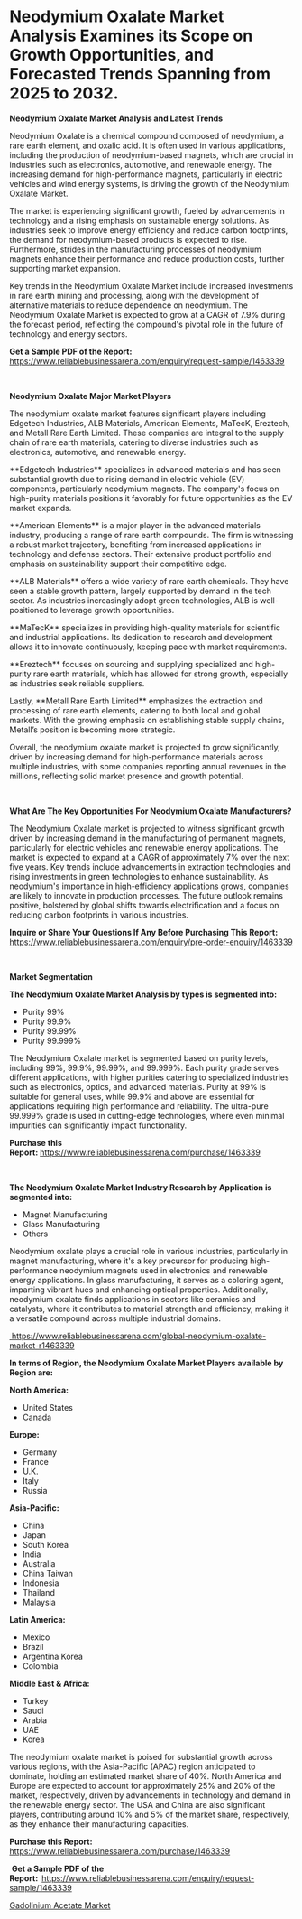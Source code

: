 <p><h1>Neodymium Oxalate Market Analysis Examines its Scope on Growth Opportunities, and Forecasted Trends Spanning from 2025 to 2032.</h1></p><p><strong>Neodymium Oxalate Market Analysis and Latest Trends</strong></p>
<p><p>Neodymium Oxalate is a chemical compound composed of neodymium, a rare earth element, and oxalic acid. It is often used in various applications, including the production of neodymium-based magnets, which are crucial in industries such as electronics, automotive, and renewable energy. The increasing demand for high-performance magnets, particularly in electric vehicles and wind energy systems, is driving the growth of the Neodymium Oxalate Market.</p><p>The market is experiencing significant growth, fueled by advancements in technology and a rising emphasis on sustainable energy solutions. As industries seek to improve energy efficiency and reduce carbon footprints, the demand for neodymium-based products is expected to rise. Furthermore, strides in the manufacturing processes of neodymium magnets enhance their performance and reduce production costs, further supporting market expansion.</p><p>Key trends in the Neodymium Oxalate Market include increased investments in rare earth mining and processing, along with the development of alternative materials to reduce dependence on neodymium. The Neodymium Oxalate Market is expected to grow at a CAGR of 7.9% during the forecast period, reflecting the compound's pivotal role in the future of technology and energy sectors.</p></p>
<p><strong>Get a Sample PDF of the Report:&nbsp;</strong> <a href="https://www.reliablebusinessarena.com/enquiry/request-sample/1463339?utm_campaign=1892&utm_medium=2&utm_source=Github&utm_content=ia&utm_term=01042025&utm_id=neodymium-oxalate">https://www.reliablebusinessarena.com/enquiry/request-sample/1463339</a></p>
<p>&nbsp;</p>
<p><strong>Neodymium Oxalate Major Market Players</strong></p>
<p><p>The neodymium oxalate market features significant players including Edgetech Industries, ALB Materials, American Elements, MaTecK, Ereztech, and Metall Rare Earth Limited. These companies are integral to the supply chain of rare earth materials, catering to diverse industries such as electronics, automotive, and renewable energy.</p><p>**Edgetech Industries** specializes in advanced materials and has seen substantial growth due to rising demand in electric vehicle (EV) components, particularly neodymium magnets. The company's focus on high-purity materials positions it favorably for future opportunities as the EV market expands.</p><p>**American Elements** is a major player in the advanced materials industry, producing a range of rare earth compounds. The firm is witnessing a robust market trajectory, benefiting from increased applications in technology and defense sectors. Their extensive product portfolio and emphasis on sustainability support their competitive edge.</p><p>**ALB Materials** offers a wide variety of rare earth chemicals. They have seen a stable growth pattern, largely supported by demand in the tech sector. As industries increasingly adopt green technologies, ALB is well-positioned to leverage growth opportunities.</p><p>**MaTecK** specializes in providing high-quality materials for scientific and industrial applications. Its dedication to research and development allows it to innovate continuously, keeping pace with market requirements.</p><p>**Ereztech** focuses on sourcing and supplying specialized and high-purity rare earth materials, which has allowed for strong growth, especially as industries seek reliable suppliers.</p><p>Lastly, **Metall Rare Earth Limited** emphasizes the extraction and processing of rare earth elements, catering to both local and global markets. With the growing emphasis on establishing stable supply chains, Metall’s position is becoming more strategic.</p><p>Overall, the neodymium oxalate market is projected to grow significantly, driven by increasing demand for high-performance materials across multiple industries, with some companies reporting annual revenues in the millions, reflecting solid market presence and growth potential.</p></p>
<p>&nbsp;</p>
<p><strong>What Are The Key Opportunities For Neodymium Oxalate Manufacturers?</strong></p>
<p><p>The Neodymium Oxalate market is projected to witness significant growth driven by increasing demand in the manufacturing of permanent magnets, particularly for electric vehicles and renewable energy applications. The market is expected to expand at a CAGR of approximately 7% over the next five years. Key trends include advancements in extraction technologies and rising investments in green technologies to enhance sustainability. As neodymium's importance in high-efficiency applications grows, companies are likely to innovate in production processes. The future outlook remains positive, bolstered by global shifts towards electrification and a focus on reducing carbon footprints in various industries.</p></p>
<p><strong>Inquire or Share Your Questions If Any Before Purchasing This Report:</strong> <a href="https://www.reliablebusinessarena.com/enquiry/pre-order-enquiry/1463339?utm_campaign=1892&utm_medium=2&utm_source=Github&utm_content=ia&utm_term=01042025&utm_id=neodymium-oxalate">https://www.reliablebusinessarena.com/enquiry/pre-order-enquiry/1463339</a></p>
<p>&nbsp;</p>
<p><strong>Market Segmentation</strong></p>
<p><strong>The Neodymium Oxalate Market Analysis by types is segmented into:</strong></p>
<p><ul><li>Purity 99%</li><li>Purity 99.9%</li><li>Purity 99.99%</li><li>Purity 99.999%</li></ul></p>
<p><p>The Neodymium Oxalate market is segmented based on purity levels, including 99%, 99.9%, 99.99%, and 99.999%. Each purity grade serves different applications, with higher purities catering to specialized industries such as electronics, optics, and advanced materials. Purity at 99% is suitable for general uses, while 99.9% and above are essential for applications requiring high performance and reliability. The ultra-pure 99.999% grade is used in cutting-edge technologies, where even minimal impurities can significantly impact functionality.</p></p>
<p><strong>Purchase this Report:&nbsp;</strong><a href="https://www.reliablebusinessarena.com/purchase/1463339?utm_campaign=1892&utm_medium=2&utm_source=Github&utm_content=ia&utm_term=01042025&utm_id=neodymium-oxalate">https://www.reliablebusinessarena.com/purchase/1463339</a></p>
<p>&nbsp;</p>
<p><strong>The Neodymium Oxalate Market Industry Research by Application is segmented into:</strong></p>
<p><ul><li>Magnet Manufacturing</li><li>Glass Manufacturing</li><li>Others</li></ul></p>
<p><p>Neodymium oxalate plays a crucial role in various industries, particularly in magnet manufacturing, where it's a key precursor for producing high-performance neodymium magnets used in electronics and renewable energy applications. In glass manufacturing, it serves as a coloring agent, imparting vibrant hues and enhancing optical properties. Additionally, neodymium oxalate finds applications in sectors like ceramics and catalysts, where it contributes to material strength and efficiency, making it a versatile compound across multiple industrial domains.</p></p>
<p><a href="https://www.reliablebusinessarena.com/global-neodymium-oxalate-market-r1463339?utm_campaign=1892&utm_medium=2&utm_source=Github&utm_content=ia&utm_term=01042025&utm_id=neodymium-oxalate">&nbsp;https://www.reliablebusinessarena.com/global-neodymium-oxalate-market-r1463339</a></p>
<p><strong>In terms of Region, the Neodymium Oxalate Market Players available by Region are:</strong></p>
<p>
    <p> <strong> North America: </strong>
        <ul>
            <li>United States</li>
            <li>Canada</li>
        </ul>
        </p> 
    <p> <strong> Europe: </strong>
        <ul>
            <li>Germany</li>
            <li>France</li>
            <li>U.K.</li>
            <li>Italy</li>
            <li>Russia</li>
        </ul>
        </p> 
    <p> <strong> Asia-Pacific: </strong>
        <ul>
            <li>China</li>
            <li>Japan</li>
            <li>South Korea</li>
            <li>India</li>
            <li>Australia</li>
            <li>China Taiwan</li>
            <li>Indonesia</li>
            <li>Thailand</li>
            <li>Malaysia</li>
        </ul>
        </p> 
    <p> <strong> Latin America: </strong>
        <ul>
            <li>Mexico</li>
            <li>Brazil</li>
            <li>Argentina Korea</li>
            <li>Colombia</li>
        </ul>
        </p> 
    <p> <strong> Middle East & Africa: </strong>
        <ul>
            <li>Turkey</li>
            <li>Saudi</li>
            <li>Arabia</li>
            <li>UAE</li>
            <li>Korea</li>
        </ul>
    </p>
    </p>
<p><p>The neodymium oxalate market is poised for substantial growth across various regions, with the Asia-Pacific (APAC) region anticipated to dominate, holding an estimated market share of 40%. North America and Europe are expected to account for approximately 25% and 20% of the market, respectively, driven by advancements in technology and demand in the renewable energy sector. The USA and China are also significant players, contributing around 10% and 5% of the market share, respectively, as they enhance their manufacturing capacities.</p></p>
<p><strong>Purchase this Report: </strong><a href="https://www.reliablebusinessarena.com/purchase/1463339?utm_campaign=1892&utm_medium=2&utm_source=Github&utm_content=ia&utm_term=01042025&utm_id=neodymium-oxalate">https://www.reliablebusinessarena.com/purchase/1463339</a></p>
<p>&nbsp;<strong>Get a Sample PDF of the Report:&nbsp;&nbsp;</strong><a href="https://www.reliablebusinessarena.com/enquiry/request-sample/1463339?utm_campaign=1892&utm_medium=2&utm_source=Github&utm_content=ia&utm_term=01042025&utm_id=neodymium-oxalate">https://www.reliablebusinessarena.com/enquiry/request-sample/1463339</a></p>
<p><strong></strong></p>
<p><p><a href="https://github.com/provorikovar/Market-Research-Report-List-7/blob/main/gadolinium-acetate-market.md?utm_campaign=1892&utm_medium=2&utm_source=Github&utm_content=ia&utm_term=01042025&utm_id=neodymium-oxalate">Gadolinium Acetate Market</a></p></p>